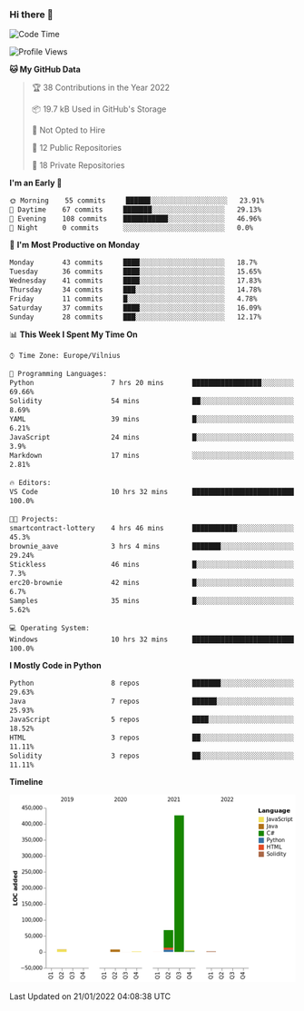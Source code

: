 ### Hi there 👋

<!--START_SECTION:waka-->
![Code Time](http://img.shields.io/badge/Code%20Time-541%20hrs%2046%20mins-blue)

![Profile Views](http://img.shields.io/badge/Profile%20Views-0-blue)

**🐱 My GitHub Data** 

> 🏆 38 Contributions in the Year 2022
 > 
> 📦 19.7 kB Used in GitHub's Storage 
 > 
> 🚫 Not Opted to Hire
 > 
> 📜 12 Public Repositories 
 > 
> 🔑 18 Private Repositories  
 > 
**I'm an Early 🐤** 

```text
🌞 Morning    55 commits     ██████░░░░░░░░░░░░░░░░░░░   23.91% 
🌆 Daytime    67 commits     ███████░░░░░░░░░░░░░░░░░░   29.13% 
🌃 Evening    108 commits    ███████████░░░░░░░░░░░░░░   46.96% 
🌙 Night      0 commits      ░░░░░░░░░░░░░░░░░░░░░░░░░   0.0%

```
📅 **I'm Most Productive on Monday** 

```text
Monday       43 commits     ████░░░░░░░░░░░░░░░░░░░░░   18.7% 
Tuesday      36 commits     ████░░░░░░░░░░░░░░░░░░░░░   15.65% 
Wednesday    41 commits     ████░░░░░░░░░░░░░░░░░░░░░   17.83% 
Thursday     34 commits     ███░░░░░░░░░░░░░░░░░░░░░░   14.78% 
Friday       11 commits     █░░░░░░░░░░░░░░░░░░░░░░░░   4.78% 
Saturday     37 commits     ████░░░░░░░░░░░░░░░░░░░░░   16.09% 
Sunday       28 commits     ███░░░░░░░░░░░░░░░░░░░░░░   12.17%

```


📊 **This Week I Spent My Time On** 

```text
⌚︎ Time Zone: Europe/Vilnius

💬 Programming Languages: 
Python                   7 hrs 20 mins       █████████████████░░░░░░░░   69.66% 
Solidity                 54 mins             ██░░░░░░░░░░░░░░░░░░░░░░░   8.69% 
YAML                     39 mins             █░░░░░░░░░░░░░░░░░░░░░░░░   6.21% 
JavaScript               24 mins             █░░░░░░░░░░░░░░░░░░░░░░░░   3.9% 
Markdown                 17 mins             ░░░░░░░░░░░░░░░░░░░░░░░░░   2.81%

🔥 Editors: 
VS Code                  10 hrs 32 mins      █████████████████████████   100.0%

🐱‍💻 Projects: 
smartcontract-lottery    4 hrs 46 mins       ███████████░░░░░░░░░░░░░░   45.3% 
brownie_aave             3 hrs 4 mins        ███████░░░░░░░░░░░░░░░░░░   29.24% 
Stickless                46 mins             █░░░░░░░░░░░░░░░░░░░░░░░░   7.3% 
erc20-brownie            42 mins             █░░░░░░░░░░░░░░░░░░░░░░░░   6.7% 
Samples                  35 mins             █░░░░░░░░░░░░░░░░░░░░░░░░   5.62%

💻 Operating System: 
Windows                  10 hrs 32 mins      █████████████████████████   100.0%

```

**I Mostly Code in Python** 

```text
Python                   8 repos             ███████░░░░░░░░░░░░░░░░░░   29.63% 
Java                     7 repos             ██████░░░░░░░░░░░░░░░░░░░   25.93% 
JavaScript               5 repos             ████░░░░░░░░░░░░░░░░░░░░░   18.52% 
HTML                     3 repos             ██░░░░░░░░░░░░░░░░░░░░░░░   11.11% 
Solidity                 3 repos             ██░░░░░░░░░░░░░░░░░░░░░░░   11.11%

```


**Timeline**

![Chart not found](https://raw.githubusercontent.com/BenasVolkovas/BenasVolkovas/main/charts/bar_graph.png) 


 Last Updated on 21/01/2022 04:08:38 UTC
<!--END_SECTION:waka-->
